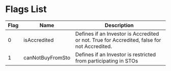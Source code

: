 # Flags List

 <table>
    <thead>
        <tr>
            <th> Flag </th>
            <th> Name </th>
            <th> Description </th>
        </tr>
    </thead>
    <tbody>
        <tr>
            <td> 0 </td>
            <td> isAccredited </td>
            <td> Defines if an Investor is Accredited or not. True for Accredited, false for not Accredited.</td>
        </tr>
        <tr>
            <td> 1 </td>
            <td> canNotBuyFromSto </td>
            <td> Defines if an Investor is restricted from participating in STOs</td>
        </tr>
    </tbody>
</table>
